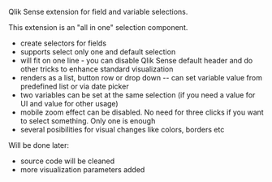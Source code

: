 Qlik Sense extension for field and variable selections.

This extension is an "all in one" selection component.
- create selectors for fields
- supports select only one and default selection
- will fit on one line - you can disable Qlik Sense default header and do other tricks to enhance standard visualization
- renders as a list, button row or drop down
-- can set variable value from predefined list or via date picker
- two variables can be set at the same selection (if you need a value for UI and value for other usage)
- mobile zoom effect can be disabled. No need for three clicks if you want to select something. Only one is enough
- several posibilities for visual changes like colors, borders etc

Will be done later:
- source code will be cleaned
- more visualization parameters added
